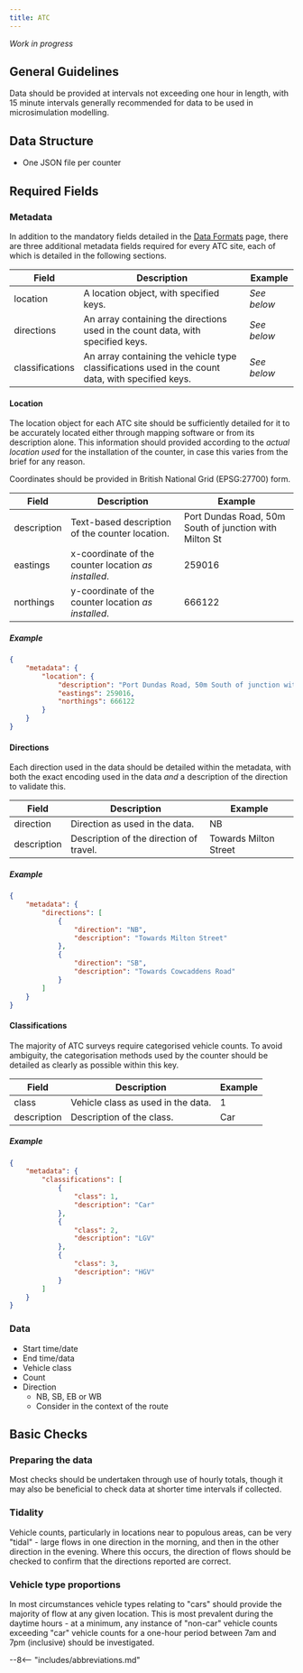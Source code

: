 ```yaml
---
title: ATC
---
```


_Work in progress_

## General Guidelines
Data should be provided at intervals not exceeding one hour in length, with 15 minute intervals generally recommended for data to be used in microsimulation modelling.

## Data Structure
- One JSON file per counter

## Required Fields

### Metadata

In addition to the mandatory fields detailed in the [Data Formats](../data_formats.md) page, there are three additional metadata fields required for every ATC site, each of which is detailed in the following sections.

| Field           | Description                                                                                       | Example     |
|-----------------|---------------------------------------------------------------------------------------------------|-------------|
| location        | A location object, with specified keys.                                                           | _See below_ |
| directions      | An array containing the directions used in the count data, with specified keys.                   | _See below_ |
| classifications | An array containing the vehicle type classifications used in the count data, with specified keys. | _See below_ |

#### Location

The location object for each ATC site should be sufficiently detailed for it to be accurately located either through mapping software or from its description alone. This information should provided according to the _actual location used_ for the installation of the counter, in case this varies from the brief for any reason.

Coordinates should be provided in British National Grid (EPSG:27700) form.

| Field       | Description                                          | Example                                                |
|-------------|------------------------------------------------------|--------------------------------------------------------|
| description | Text-based description of the counter location.      | Port Dundas Road, 50m South of junction with Milton St |
| eastings    | x-coordinate of the counter location _as installed_. | 259016                                                 |
| northings   | y-coordinate of the counter location _as installed_. | 666122                                                 |

##### Example
```json
{
    "metadata": {
        "location": {
            "description": "Port Dundas Road, 50m South of junction with Milton St",
            "eastings": 259016,
            "northings": 666122
        }
    }
}
```

#### Directions

Each direction used in the data should be detailed within the metadata, with both the exact encoding used in the data _and_ a description of the direction to validate this.

| Field       | Description                             | Example               |
|-------------|-----------------------------------------|-----------------------|
| direction   | Direction as used in the data.          | NB                    |
| description | Description of the direction of travel. | Towards Milton Street |

##### Example
```json
{
    "metadata": {
        "directions": [
            {
                "direction": "NB",
                "description": "Towards Milton Street"
            },
            {
                "direction": "SB",
                "description": "Towards Cowcaddens Road"
            }
        ]
    }
}
```

#### Classifications

The majority of ATC surveys require categorised vehicle counts. To avoid ambiguity, the categorisation methods used by the counter should be detailed as clearly as possible within this key. 

| Field       | Description                        | Example |
|-------------|------------------------------------|---------|
| class       | Vehicle class as used in the data. | 1       |
| description | Description of the class.          | Car     |

##### Example
```json
{
    "metadata": {
        "classifications": [
            {
                "class": 1,
                "description": "Car"
            },
            {
                "class": 2,
                "description": "LGV"
            },
            {
                "class": 3,
                "description": "HGV"
            }
        ]
    }
}
```

### Data
- Start time/date
- End time/data
- Vehicle class
- Count
- Direction
    - NB, SB, EB or WB
    - Consider in the context of the route

## Basic Checks

### Preparing the data
Most checks should be undertaken through use of hourly totals, though it may also be beneficial to check data at shorter time intervals if collected.

### Tidality
Vehicle counts, particularly in locations near to populous areas, can be very "tidal" - large flows in one direction in the morning, and then in the other direction in the evening. Where this occurs, the direction of flows should be checked to confirm that the directions reported are correct.

### Vehicle type proportions
In most circumstances vehicle types relating to "cars" should provide the majority of flow at any given location. This is most prevalent during the daytime hours - at a minimum, any instance of "non-car" vehicle counts exceeding "car" vehicle counts for a one-hour period between 7am and 7pm (inclusive) should be investigated.

--8<-- "includes/abbreviations.md"